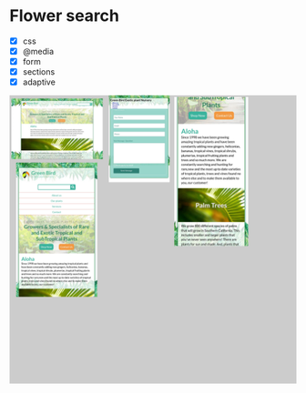 # Flower search

- [x] css
- [x] @media
- [x] form
- [x] sections
- [x] adaptive

![Image](images/combine_images.jpg)
